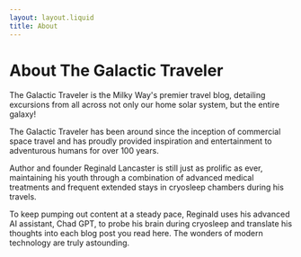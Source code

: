 ```yaml
---
layout: layout.liquid
title: About
---
```


# About The Galactic Traveler

The Galactic Traveler is the Milky Way's premier travel blog, detailing excursions
from all across not only our home solar system, but the entire galaxy!

The Galactic Traveler has been around since the inception of commercial space travel and has proudly provided
inspiration and entertainment to adventurous humans for over 100 years.

Author and founder Reginald Lancaster is still just as prolific as ever, maintaining his youth through a combination of
advanced medical treatments and frequent extended stays in cryosleep chambers during his travels.

To keep pumping out content at a steady pace, Reginald uses his advanced AI assistant, Chad GPT, to probe his brain during
cryosleep and translate his thoughts into each blog post you read here. The wonders of modern technology are truly 
astounding.

